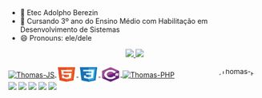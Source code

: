  ##

- 🎒 Etec Adolpho Berezin
- 🌱 Cursando 3º ano do Ensino Médio com Habilitação em Desenvolvimento de Sistemas
- 😄 Pronouns: ele/dele

<div align="center">
<a href="https://github.com/Thomas-DEV7">
<img height="180em" src="https://avatars.githubusercontent.com/u/79283781?v=4"/>
<img height="180em" src="https://github-readme-stats.vercel.app/api/top-langs/?username=Thomas-DEV7&layout=compact&langs_count=7&theme=cobalt"/>
</div> 

<div style="display: inline_block"><br>
  <img align="center" alt="Thomas-JS" height="30" width="40" src="https://cdn.jsdelivr.net/gh/devicons/devicon/icons/javascript/javascript-original.svg" />
  <img align="center" alt="Thomas-HTML" height="30" width="40" src="https://raw.githubusercontent.com/devicons/devicon/master/icons/html5/html5-original.svg">
  <img align="center" alt="Thomas-CSS" height="30" width="40" src="https://raw.githubusercontent.com/devicons/devicon/master/icons/css3/css3-original.svg">
  <img align="center" alt="Thomas-Csharp" height="30" width="40" src="https://raw.githubusercontent.com/devicons/devicon/master/icons/csharp/csharp-original.svg">
    <img align="center" alt="Thomas-PHP" height="30" witdth="40" src="https://cdn.jsdelivr.net/gh/devicons/devicon/icons/php/php-original.svg" />
<img align="right" alt="Thomas-pic" height="150" style="border-radius:50px;" src="https://scontent.fssz2-1.fna.fbcdn.net/v/t39.30808-6/284727329_1347186919102539_6617088472520241693_n.jpg?_nc_cat=103&ccb=1-7&_nc_sid=09cbfe&_nc_eui2=AeENUrH_X0Vpf-m7d6o0qXMnwuyCaUWNKHPC7IJpRY0oc4hOOlQ-hRp5kLNOC5pz1Pwk0rJAQJfKrUrtL28fg4yr&_nc_ohc=BIjBOxe1rRQAX85ArJy&_nc_ht=scontent.fssz2-1.fna&oh=00_AT-oHu91jUTOzn1fhPIAMYi1j__Kugcai5SAQdAByvmdtw&oe=62F4D99A">
</div>

 <div class="">
<a href="https://www.youtube.com/channel/UCb18SXSEJTdiJ4qw1my_2Bw" target="_blank"><img src="https://img.shields.io/badge/YouTube-FF0000?style=for-the-badge&logo=youtube&logoColor=white" target="_blank"></a>
 <a href="https://api.whatsapp.com/send?phone=5513981551995" target="_blank"><img src="https://img.shields.io/badge/WhatsApp-25D366?style=for-the-badge&logo=whatsapp&logoColor=white" target="_blank"></a>
<a href="https://www.instagram.com/_thomas013/" target="_blank"><img src="https://img.shields.io/badge/-Instagram-%23E4405F?style=for-the-badge&logo=instagram&logoColor=white" target="_blank"></a>
<a href = "mailto:thomas.felip16@gmail.com"><img src="https://img.shields.io/badge/-Gmail-%23333?style=for-the-badge&logo=gmail&logoColor=white" target="_blank"></a>
<a href="https://www.linkedin.com/in/thomas-felipe-a9b773147/" target="_blank"><img src="https://img.shields.io/badge/-LinkedIn-%230077B5?style=for-the-badge&logo=linkedin&logoColor=white" target="_blank"></a>
</div>
